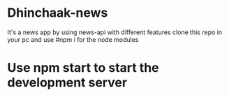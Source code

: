 # Dhinchaak-news
It's a news app by using news-api with different features
 clone this repo in your pc and use
 #npm i
 for the node modules
# Use npm start to start the development server
